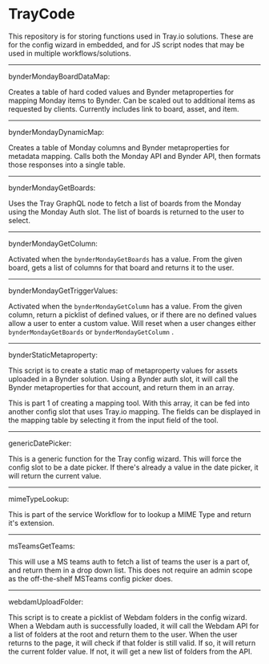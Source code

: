 # TrayCode

This repository is for storing functions used in Tray.io solutions. These are for the config wizard in embedded, and for JS script nodes that may be used in multiple workflows/solutions.

---

bynderMondayBoardDataMap:

Creates a table of hard coded values and Bynder metaproperties for mapping Monday items to Bynder. Can be scaled out to additional items as requested by clients. Currently includes link to board, asset, and item.

---

bynderMondayDynamicMap:

Creates a table of Monday columns and Bynder metaproperties for metadata mapping. Calls both the Monday API and Bynder API, then formats those responses into a single table.

---

bynderMondayGetBoards:

Uses the Tray GraphQL node to fetch a list of boards from the Monday using the Monday Auth slot. The list of boards is returned to the user to select.

---

bynderMondayGetColumn:

Activated when the `bynderMondayGetBoards` has a value. From the given board, gets a list of columns for that board and returns it to the user.

---

bynderMondayGetTriggerValues:

Activated when the `bynderMondayGetColumn` has a value. From the given column, return a picklist of defined values, or if there are no defined values allow a user to enter a custom value. Will reset when a user changes either `bynderMondayGetBoards` or `bynderMondayGetColumn` .

---

bynderStaticMetaproperty:

This script is to create a static map of metaproperty values for assets uploaded in a Bynder solution. Using a Bynder auth slot, it will call the Bynder metaproperties for that account, and return them in an array.

This is part 1 of creating a mapping tool. With this array, it can be fed into another config slot that uses Tray.io mapping. The fields can be displayed in the mapping table by selecting it from the input field of the tool.

---

genericDatePicker:

This is a generic function for the Tray config wizard. This will force the config slot to be a date picker. If there's already a value in the date picker, it will return the current value.

---

mimeTypeLookup:

This is part of the service Workflow for to lookup a MIME Type and return it's extension.

---

msTeamsGetTeams:

This will use a MS teams auth to fetch a list of teams the user is a part of, and return them in a drop down list. This does not require an admin scope as the off-the-shelf MSTeams config picker does.

---

webdamUploadFolder:

This script is to create a picklist of Webdam folders in the config wizard. When a Webdam auth is successfully loaded, it will call the Webdam API for a list of folders at the root and return them to the user. When the user returns to the page, it will check if that folder is still valid. If so, it will return the current folder value. If not, it will get a new list of folders from the API.
